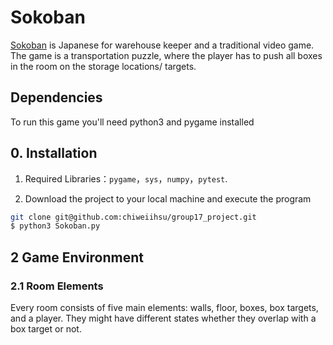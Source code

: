 # Sokoban
[Sokoban](https://en.wikipedia.org/wiki/Sokoban) is Japanese for warehouse keeper and a traditional video game.
The game is a transportation puzzle, where the player has to push all boxes in the room on the storage locations/ targets.

## Dependencies
To run this game you'll need python3 and pygame installed


## 0.  Installation
1. Required Libraries：`pygame`，`sys`，`numpy`，`pytest`.

2. Download the project to your local machine and execute the program
```bash
git clone git@github.com:chiweiihsu/group17_project.git
$ python3 Sokoban.py

```

## 2 Game Environment

### 2.1 Room Elements
Every room consists of five main elements: walls, floor, boxes, box targets, and a player. They might have different states whether they overlap with a box target or not. 
